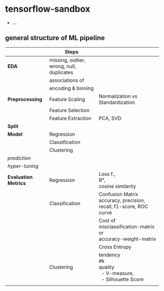 # tensorflow-sandbox

- ....


## general structure of ML pipeline

|                        | **Steps**                                 |                                                                                        |
|------------------------|-------------------------------------------|----------------------------------------------------------------------------------------| 
| **EDA**                | missing, outlier, wrong, null, duplicates |                                                                                        | 
|                        | associations of                           |                                                                                        | 
|                        | encoding & binning                        |                                                                                        | 
| **Preprocessing**      | Feature Scaling                           | Normalization vs Standardization                                                       |
|                        | Feature Selection                         |                                                                                        |
|                        | Feature Extraction                        | PCA, SVD                                                                               |
| **Split**              |                                           |                                                                                        |
| **Model**              | Regression                                |                                                                                        |     
|                        | Classification                            |                                                                                        |    
|                        | Clustering                                |                                                                                        |     
| _prediction_           |                                           |                                                                                        |
| _hyper-tuning_         |                                           |                                                                                        |
| **Evaluation Metrics** | Regression                                | Loss f., <br/>R², <br/>cosine similarity                                               |
|                        | Classification                            | Confusion Matrix <br/>accuracy, precision, recall, f1-score, ROC curve                 |
|                        |                                           | Cost of misclassification-matrix or <br/>accuracy-weight-matrix                        |
|                        |                                           | Cross Entropy                                                                          |
|                        | Clustering                                | tendency <br/>#k <br/> quality <br/>&nbsp; - V-measure, <br/>&nbsp; - Silhouette Score |
|                        |                                           |                                                                                        |

